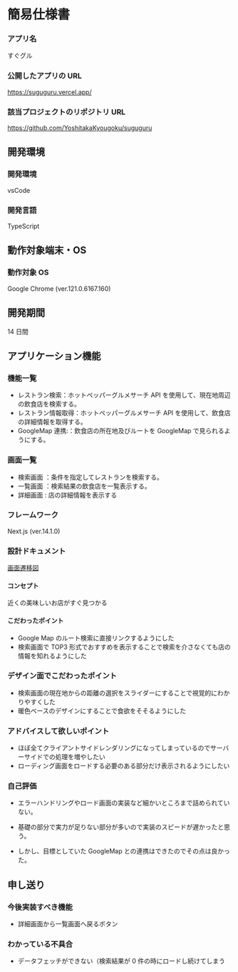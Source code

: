 # 簡易仕様書

### アプリ名

すぐグル

### 公開したアプリの URL

https://suguguru.vercel.app/

### 該当プロジェクトのリポジトリ URL

https://github.com/YoshitakaKyougoku/suguguru

## 開発環境

### 開発環境

vsCode

### 開発言語

TypeScript

## 動作対象端末・OS

### 動作対象 OS

Google Chrome (ver.121.0.6167.160)

## 開発期間

14 日間

## アプリケーション機能

### 機能一覧

- レストラン検索：ホットペッパーグルメサーチ API を使用して、現在地周辺の飲食店を検索する。
- レストラン情報取得：ホットペッパーグルメサーチ API を使用して、飲食店の詳細情報を取得する。
- GoogleMap 連携:：飲食店の所在地及びルートを GoogleMap で見られるようにする。

### 画面一覧

- 検索画面 ：条件を指定してレストランを検索する。
- 一覧画面 ：検索結果の飲食店を一覧表示する。
- 詳細画面 : 店の詳細情報を表示する

### フレームワーク

Next.js (ver.14.1.0)

### 設計ドキュメント

[画面遷移図](./screen-transition.puml)

#### コンセプト

近くの美味しいお店がすぐ見つかる

#### こだわったポイント

- Google Map のルート検索に直接リンクするようにした
- 検索画面で TOP3 形式でおすすめを表示することで検索を介さなくても店の情報を知れるようにした

### デザイン面でこだわったポイント

- 検索画面の現在地からの距離の選択をスライダーにすることで視覚的にわかりやすくした
- 暖色ベースのデザインにすることで食欲をそそるようにした

### アドバイスして欲しいポイント

- ほぼ全てクライアントサイドレンダリングになってしまっているのでサーバーサイドでの処理を増やしたい
- ローディング画面をロードする必要のある部分だけ表示されるようにしたい

### 自己評価

- エラーハンドリングやロード画面の実装など細かいところまで詰められていない。

- 基礎の部分で実力が足りない部分が多いので実装のスピードが遅かったと思う。

- しかし、目標としていた GoogleMap との連携はできたのでその点は良かった。

## 申し送り

### 今後実装すべき機能

- 詳細画面から一覧画面へ戻るボタン

### わかっている不具合

- データフェッチができない（検索結果が 0 件の時にロードし続けてしまう
